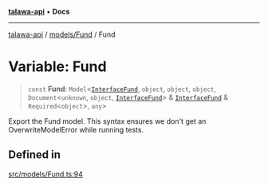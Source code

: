[**talawa-api**](../../../README.md) • **Docs**

***

[talawa-api](../../../modules.md) / [models/Fund](../README.md) / Fund

# Variable: Fund

> `const` **Fund**: `Model`\<[`InterfaceFund`](../interfaces/InterfaceFund.md), `object`, `object`, `object`, `Document`\<`unknown`, `object`, [`InterfaceFund`](../interfaces/InterfaceFund.md)\> & [`InterfaceFund`](../interfaces/InterfaceFund.md) & `Required`\<`object`\>, `any`\>

Export the Fund model.
This syntax ensures we don't get an OverwriteModelError while running tests.

## Defined in

[src/models/Fund.ts:94](https://github.com/PalisadoesFoundation/talawa-api/blob/3bacbf38707ebd3e3e5f1bc5b4cc7aa3b2adc169/src/models/Fund.ts#L94)
